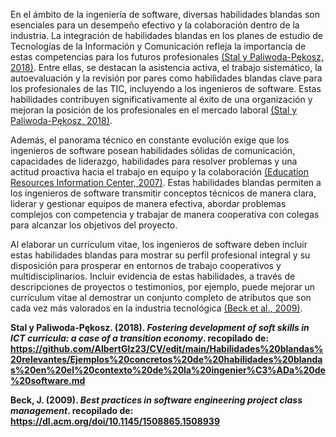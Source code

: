 

En el ámbito de la ingeniería de software, diversas habilidades blandas son esenciales para un desempeño efectivo y la colaboración dentro de la industria. La integración de habilidades blandas en los planes de estudio de Tecnologías de la Información y Comunicación refleja la importancia de estas competencias para los futuros profesionales [(Stal y Paliwoda-Pękosz, 2018)](https://www.tandfonline.com/doi/full/10.1080/02681102.2018.1454879). Entre ellas, se destacan la asistencia activa, el trabajo sistemático, la autoevaluación y la revisión por pares como habilidades blandas clave para los profesionales de las TIC, incluyendo a los ingenieros de software. Estas habilidades contribuyen significativamente al éxito de una organización y mejoran la posición de los profesionales en el mercado laboral [(Stal y Paliwoda-Pękosz, 2018)](https://www.tandfonline.com/doi/full/10.1080/02681102.2018.1454879).

Además, el panorama técnico en constante evolución exige que los ingenieros de software posean habilidades sólidas de comunicación, capacidades de liderazgo, habilidades para resolver problemas y una actitud proactiva hacia el trabajo en equipo y la colaboración [(Education Resources Information Center, 2007)](https://eric.ed.gov/). Estas habilidades blandas permiten a los ingenieros de software transmitir conceptos técnicos de manera clara, liderar y gestionar equipos de manera efectiva, abordar problemas complejos con competencia y trabajar de manera cooperativa con colegas para alcanzar los objetivos del proyecto.

Al elaborar un currículum vitae, los ingenieros de software deben incluir estas habilidades blandas para mostrar su perfil profesional integral y su disposición para prosperar en entornos de trabajo cooperativos y multidisciplinarios. Incluir evidencia de estas habilidades, a través de descripciones de proyectos o testimonios, por ejemplo, puede mejorar un currículum vitae al demostrar un conjunto completo de atributos que son cada vez más valorados en la industria tecnológica [(Beck et al., 2009)](https://dl.acm.org/doi/10.1145/1508865.1508939).

**Stal y Paliwoda-Pękosz. (2018). *Fostering development of soft skills in ICT curricula: a case of a transition economy*. recopilado de: https://github.com/AlbertGlz23/CV/edit/main/Habilidades%20blandas%20relevantes/Ejemplos%20concretos%20de%20habilidades%20blandas%20en%20el%20contexto%20de%20la%20ingenier%C3%ADa%20de%20software.md**

**Beck, J. (2009). *Best practices in software engineering project class management*. recopilado de: https://dl.acm.org/doi/10.1145/1508865.1508939**
